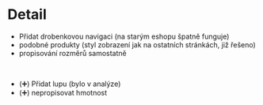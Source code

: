 # Detail

- Přidat drobenkovou navigaci (na starým eshopu špatně funguje)
- podobné produkty (styl zobrazení jak na ostatních stránkách, již řešeno)
- propisování rozměrů samostatně 
<br>

- (➕) Přidat lupu (bylo v analýze)
- (➕) nepropisovat hmotnost
<br>

